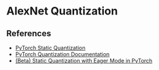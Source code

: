 # AlexNet Quantization

## References

- [PyTorch Static Quantization](https://leimao.github.io/blog/PyTorch-Static-Quantization/)
- [PyTorch Quantization Documentation](https://pytorch.org/docs/stable/quantization.html)
- [(Beta) Static Quantization with Eager Mode in PyTorch](https://pytorch.org/docs/stable/quantization.html)
